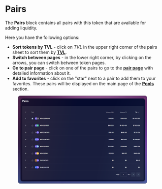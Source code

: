 # Pairs

The **Pairs** block contains all pairs with this token that are available for adding liquidity.

Here you have the following options:

* **Sort tokens by TVL** - click on _TVL_ in the upper right corner of the pairs sheet to sort them by [**TVL**](tvl.md).
* **Switch between pages** - in the lower right corner, by clicking on the arrows, you can switch between token pages.
* **Go to pair page** - click on one of the pairs to go to the [**pair page**](broken-reference) with detailed information about it.
* **Add to favorites** - click on the "star" next to a pair to add them to your favorites. These pairs will be displayed on the main page of the [**Pools** ](../../../pools/)section.

<figure><img src="../../../../.gitbook/assets/image (365).png" alt=""><figcaption></figcaption></figure>
